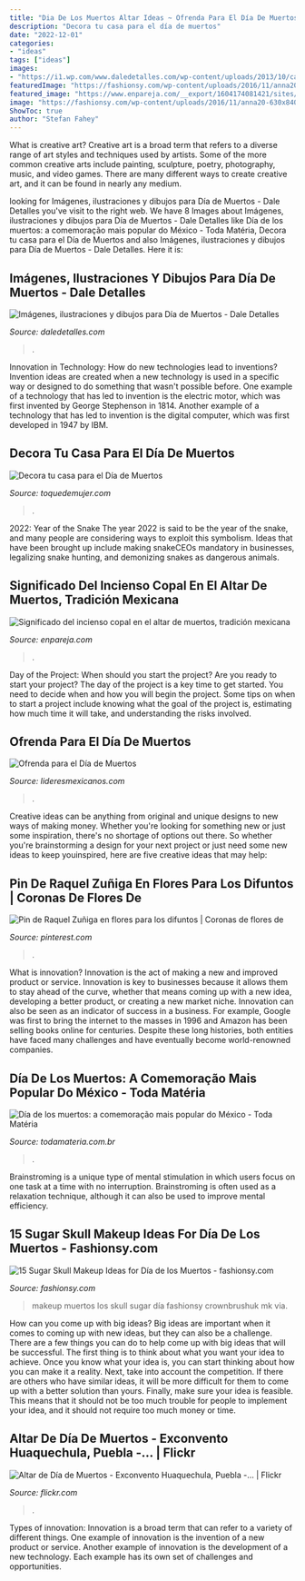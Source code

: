 ```yaml
---
title: "Dia De Los Muertos Altar Ideas ~ Ofrenda Para El Día De Muertos"
description: "Decora tu casa para el día de muertos"
date: "2022-12-01"
categories:
- "ideas"
tags: ["ideas"]
images:
- "https://i1.wp.com/www.daledetalles.com/wp-content/uploads/2013/10/calaveritas51.jpg"
featuredImage: "https://fashionsy.com/wp-content/uploads/2016/11/anna20-630x840.jpeg"
featured_image: "https://www.enpareja.com/__export/1604174081421/sites/debate/img/2020/10/31/inciensox_crop1604174033807.jpg_242310155.jpg"
image: "https://fashionsy.com/wp-content/uploads/2016/11/anna20-630x840.jpeg"
ShowToc: true
author: "Stefan Fahey"
---
```



What is creative art?
Creative art is a broad term that refers to a diverse range of art styles and techniques used by artists. Some of the more common creative arts include painting, sculpture, poetry, photography, music, and video games. There are many different ways to create creative art, and it can be found in nearly any medium.

	

		
looking for Imágenes, ilustraciones y dibujos para Día de Muertos - Dale Detalles you've visit to the right web. We have 8 Images about Imágenes, ilustraciones y dibujos para Día de Muertos - Dale Detalles like Día de los muertos: a comemoração mais popular do México - Toda Matéria, Decora tu casa para el Día de Muertos and also Imágenes, ilustraciones y dibujos para Día de Muertos - Dale Detalles. Here it is:
		
    
## Imágenes, Ilustraciones Y Dibujos Para Día De Muertos - Dale Detalles

<img loading=lazy src="https://i1.wp.com/www.daledetalles.com/wp-content/uploads/2013/10/calaveritas51.jpg" onerror="this.onerror=null;this.src='https://tse3.mm.bing.net/th?id=OIP.D8sEEOQvSmN7a83y4k5fQAAAAA&amp;pid=15.1';" alt="Imágenes, ilustraciones y dibujos para Día de Muertos - Dale Detalles">

_Source: daledetalles.com_

>. 

	

Innovation in Technology: How do new technologies lead to inventions?
Invention ideas are created when a new technology is used in a specific way or designed to do something that wasn't possible before. One example of a technology that has led to invention is the electric motor, which was first invented by George Stephenson in 1814. Another example of a technology that has led to invention is the digital computer, which was first developed in 1947 by IBM.

    
## Decora Tu Casa Para El Día De Muertos

<img loading=lazy src="https://toquedemujer.com/wp-content/uploads/2012/10/xHa1B5K4tg3dfkI90m7g4v8vNzzmhQwLVWclw-uPyGc.jpg" onerror="this.onerror=null;this.src='https://tse4.mm.bing.net/th?id=OIP.iH3hYTgIg55fsRxmU3thiAHaGF&amp;pid=15.1';" alt="Decora tu casa para el Día de Muertos">

_Source: toquedemujer.com_

>. 

	

2022: Year of the Snake
The year 2022 is said to be the year of the snake, and many people are considering ways to exploit this symbolism. Ideas that have been brought up include making snakeCEOs mandatory in businesses, legalizing snake hunting, and demonizing snakes as dangerous animals.

    
## Significado Del Incienso Copal En El Altar De Muertos, Tradición Mexicana

<img loading=lazy src="https://www.enpareja.com/__export/1604174081421/sites/debate/img/2020/10/31/inciensox_crop1604174033807.jpg_242310155.jpg" onerror="this.onerror=null;this.src='https://tse3.mm.bing.net/th?id=OIP.56yU99IDSPP_c0BAXnnzYgHaEk&amp;pid=15.1';" alt="Significado del incienso copal en el altar de muertos, tradición mexicana">

_Source: enpareja.com_

>. 

	

Day of the Project: When should you start the project?
Are you ready to start your project? The day of the project is a key time to get started. You need to decide when and how you will begin the project. Some tips on when to start a project include knowing what the goal of the project is, estimating how much time it will take, and understanding the risks involved.

    
## Ofrenda Para El Día De Muertos

<img loading=lazy src="https://lideresmexicanos.com/wp-content/uploads/2017/10/altar-de-muertos-elementos_0-1.jpg" onerror="this.onerror=null;this.src='https://tse1.mm.bing.net/th?id=OIP.Lg1nRr1GydUzHy_L9kgT3QHaLx&amp;pid=15.1';" alt="Ofrenda para el Día de Muertos">

_Source: lideresmexicanos.com_

>. 

	

Creative ideas can be anything from original and unique designs to new ways of making money. Whether you're looking for something new or just some inspiration, there's no shortage of options out there. So whether you're brainstorming a design for your next project or just need some new ideas to keep youinspired, here are five creative ideas that may help: 

    
## Pin De Raquel Zuñiga En Flores Para Los Difuntos | Coronas De Flores De

<img loading=lazy src="https://i.pinimg.com/736x/b8/39/47/b839475bf66d44a7d823b892cc7470b9.jpg" onerror="this.onerror=null;this.src='https://tse2.mm.bing.net/th?id=OIP.PVr29lydKm2JVJCU3s59uwHaNL&amp;pid=15.1';" alt="Pin de Raquel Zuñiga en flores para los difuntos | Coronas de flores de">

_Source: pinterest.com_

>. 

	

What is innovation?
Innovation is the act of making a new and improved product or service. Innovation is key to businesses because it allows them to stay ahead of the curve, whether that means coming up with a new idea, developing a better product, or creating a new market niche. Innovation can also be seen as an indicator of success in a business. For example, Google was first to bring the internet to the masses in 1996 and Amazon has been selling books online for centuries. Despite these long histories, both entities have faced many challenges and have eventually become world-renowned companies.

    
## Día De Los Muertos: A Comemoração Mais Popular Do México - Toda Matéria

<img loading=lazy src="https://static.todamateria.com.br/upload/ar/co/arcomuertosfinal-cke.jpg" onerror="this.onerror=null;this.src='https://tse4.mm.bing.net/th?id=OIP.QFPP0O3BvT5qUDvzjY6VDgHaD4&amp;pid=15.1';" alt="Día de los muertos: a comemoração mais popular do México - Toda Matéria">

_Source: todamateria.com.br_

>. 

	

Brainstroming is a unique type of mental stimulation in which users focus on one task at a time with no interruption. Brainstroming is often used as a relaxation technique, although it can also be used to improve mental efficiency.

    
## 15 Sugar Skull Makeup Ideas For Día De Los Muertos - Fashionsy.com

<img loading=lazy src="https://fashionsy.com/wp-content/uploads/2016/11/anna20-630x840.jpeg" onerror="this.onerror=null;this.src='https://tse1.mm.bing.net/th?id=OIP.ey1UDIxS4ROqBGEgUSby7AHaJ4&amp;pid=15.1';" alt="15 Sugar Skull Makeup Ideas for Día de los Muertos - fashionsy.com">

_Source: fashionsy.com_

>makeup muertos los skull sugar día fashionsy crownbrushuk mk via. 

	

How can you come up with big ideas?
Big ideas are important when it comes to coming up with new ideas, but they can also be a challenge. There are a few things you can do to help come up with big ideas that will be successful. The first thing is to think about what you want your idea to achieve. Once you know what your idea is, you can start thinking about how you can make it a reality. Next, take into account the competition. If there are others who have similar ideas, it will be more difficult for them to come up with a better solution than yours. Finally, make sure your idea is feasible. This means that it should not be too much trouble for people to implement your idea, and it should not require too much money or time.

    
## Altar De Día De Muertos - Exconvento Huaquechula, Puebla -… | Flickr

<img loading=lazy src="https://c1.staticflickr.com/3/2634/4071836991_446a4f4926_b.jpg" onerror="this.onerror=null;this.src='https://tse3.mm.bing.net/th?id=OIP.spS8MW9mPGvyrwP9dmg9eQHaG4&amp;pid=15.1';" alt="Altar de Día de Muertos - Exconvento Huaquechula, Puebla -… | Flickr">

_Source: flickr.com_

>. 

	

Types of innovation:
Innovation is a broad term that can refer to a variety of different things. One example of innovation is the invention of a new product or service. Another example of innovation is the development of a new technology. Each example has its own set of challenges and opportunities.

